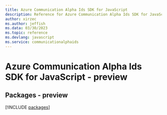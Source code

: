 ```yaml
---
title: Azure Communication Alpha Ids SDK for JavaScript
description: Reference for Azure Communication Alpha Ids SDK for JavaScript
author: xirzec
ms.author: jeffish
ms.data: 03/30/2023
ms.topic: reference
ms.devlang: javascript
ms.service: communicationalphaids
---
```

# Azure Communication Alpha Ids SDK for JavaScript - preview
## Packages - preview
[!INCLUDE [packages](communication-alpha-ids-index.md)]
